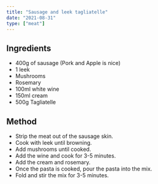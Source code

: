 ```yaml
---
title: "Sausage and leek tagliatelle"
date: "2021-08-31"
type: ["meat"]
---
```


## Ingredients

- 400g of sausage (Pork and Apple is nice)
- 1 leek
- Mushrooms
- Rosemary
- 100ml white wine
- 150ml cream
- 500g Tagliatelle

## Method

- Strip the meat out of the sausage skin.
- Cook with leek until browning.
- Add mushrooms until cooked.
- Add the wine and cook for 3-5 minutes.
- Add the cream and rosemary.
- Once the pasta is cooked, pour the pasta into the mix.
- Fold and stir the mix for 3-5 minutes.
